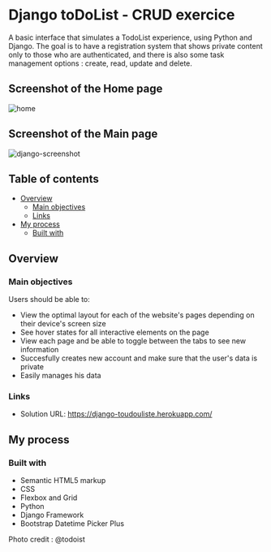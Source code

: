 # Django toDoList - CRUD exercice

A basic interface that simulates a TodoList experience, using Python and Django.
The goal is to have a registration system that shows private content only to those who are authenticated, and there is also some task management options : create, read, update and delete.

## Screenshot of the Home page

![home](https://user-images.githubusercontent.com/96242923/160257093-2a6ba0fe-f7a5-4cbd-81e2-0419f0fd87aa.png)

## Screenshot of the Main page

![django-screenshot](https://user-images.githubusercontent.com/96242923/160257038-bbb45f49-abd2-450b-9345-11e09185b378.png)

## Table of contents

- [Overview](#overview)
  - [Main objectives](#main-objectives)
  - [Links](#links)
- [My process](#my-process)
  - [Built with](#built-with)

## Overview

### Main objectives

Users should be able to:

- View the optimal layout for each of the website's pages depending on their device's screen size
- See hover states for all interactive elements on the page
- View each page and be able to toggle between the tabs to see new information
- Succesfully creates new account and make sure that the user's data is private
- Easily manages his data


### Links

- Solution URL: https://django-toudouliste.herokuapp.com/

## My process

### Built with

- Semantic HTML5 markup
- CSS 
- Flexbox and Grid
- Python
- Django Framework
- Bootstrap Datetime Picker Plus


Photo credit : @todoist




